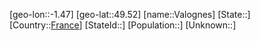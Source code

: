 ﻿---
location: [49.52,-1.47]
type: City
tags:
- geo/City


SpocWebEntityId: 35192
isDeleted: false
confidential: public

---
[geo-lon::-1.47]
[geo-lat::49.52]
[name::Valognes]
[State::]
[Country::[France](geo/Continent/Europe/France.md)]
[StateId::]
[Population::]
[Unknown::]

